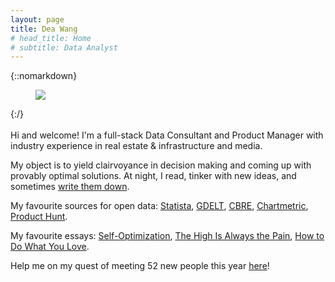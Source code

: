 ```yaml
---
layout: page
title: Dea Wang
# head_title: Home
# subtitle: Data Analyst
---
```


<div class="pretty-links">

{::nomarkdown} 
<figure class="site-profile">
    <img src="{{ site.baseurl }}/assets/img/profile.jpg">
</figure>
{:/}

<div class="lead lead-about">
    
<br> 
Hi and welcome! 
I'm a full-stack Data Consultant and Product Manager with industry experience in real estate & infrastructure and media.

My object is to yield clairvoyance in decision making and coming up with provably optimal solutions. At night, I read, tinker with new ideas, and sometimes [write them down](https://deaw.medium.com/). <br>
    
My favourite sources for open data: [Statista](https://www.statista.com/studies-and-reports/industries), [GDELT](https://www.gdeltproject.org/), [CBRE](https://www.cbre.ca/en/research-and-reports), [Chartmetric](https://www.chartmetric.com/music-industry-trends/6mo-report), [Product Hunt](https://www.producthunt.com/).

My favourite essays: [Self-Optimization](https://www.theguardian.com/news/2019/aug/02/athleisure-barre-kale-tyranny-ideal-woman-labour), [The High Is Always the Pain](https://themorningnews.org/article/the-high-is-always-the-pain-and-the-pain-is-always-the-high), [How to Do What You Love](http://www.paulgraham.com/love.html).
    
    
    
Help me on my quest of meeting 52 new people this year [here](https://calendly.com/deaw/coffee)!
</div>


</div>
